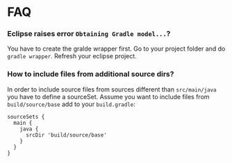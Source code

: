 # FAQ

### Eclipse raises error ``Obtaining Gradle model...``?

You have to create the gralde wrapper first. Go to your project folder and do ``gradle wrapper``. Refresh your eclipse project.


### How to include files from additional source dirs?

In order to include source files from sources different than ``src/main/java`` you have to define a sourceSet. Assume you want to include files from ``build/source/base`` add to your ``build.gradle``:

```
sourceSets {
  main {
    java {
      srcDir 'build/source/base'
    }
  }
}
```
